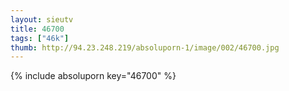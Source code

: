 ```yaml
--- 
layout: sieutv
title: 46700
tags: ["46k"]
thumb: http://94.23.248.219/absoluporn-1/image/002/46700.jpg
---
```

{% include absoluporn key="46700" %} 
